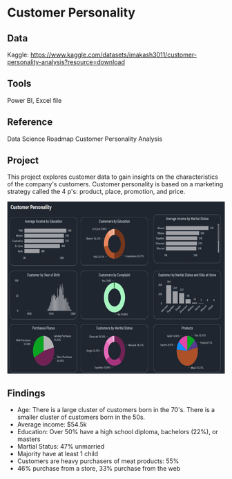 # Customer Personality

## Data 
Kaggle:  https://www.kaggle.com/datasets/imakash3011/customer-personality-analysis?resource=download

## Tools
Power BI, Excel file

## Reference
Data Science Roadmap Customer Personality Analysis

## Project
This project explores customer data to gain insights on the characteristics of the company's customers.  Customer personality is based on a marketing strategy called the 4 p's: product, place, promotion, and price.

<img src="https://github.com/Sarah269/supreme-fiesta/blob/main/Customer%20Personality/Customer%20Personality.png" height=400 />

## Findings
* Age:  There is a large cluster of customers born in the 70's.  There is a smaller cluster of customers born in the 50s.
* Average income: $54.5k
* Education:  Over 50% have a high school diploma, bachelors (22%), or masters
* Martial Status:  47% unmarried
* Majority have at least 1 child
* Customers are heavy purchasers of meat products: 55%
* 46% purchase from a store, 33% purchase from the web 

